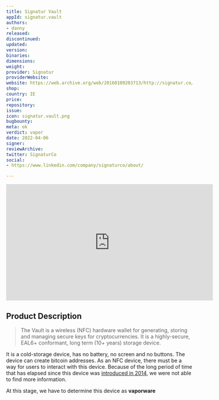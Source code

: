 ```yaml
---
title: Signatur Vault
appId: signatur.vault
authors:
- danny
released: 
discontinued: 
updated: 
version: 
binaries: 
dimensions: 
weight: 
provider: Signatur
providerWebsite: 
website: https://web.archive.org/web/20160109203713/http://signatur.co/
shop: 
country: IE
price: 
repository: 
issue: 
icon: signatur.vault.png
bugbounty: 
meta: ok
verdict: vapor
date: 2022-04-06
signer: 
reviewArchive: 
twitter: SignaturCo
social:
- https://www.linkedin.com/company/signaturco/about/

---
```


<iframe width="560" height="315" src="https://www.youtube.com/embed/8jRKIfgXf3I?start=1300" title="YouTube video player" frameborder="0" allow="accelerometer; autoplay; clipboard-write; encrypted-media; gyroscope; picture-in-picture" allowfullscreen></iframe>

## Product Description 

> The Vault is a wireless (NFC) hardware wallet for generating, storing and managing secure keys for cryptocurrencies. It is a highly-secure, EAL6+ conformant, long term (10+ years) storage device. 

It is a cold-storage device, has no battery, no screen and no buttons. The device can create bitcoin addresses. As an NFC device, there must be a way for users to interact with this device. Because of the long period of time that has elapsed since this device was [introduced in 2014](https://twitter.com/Percival/status/474129522317864960), we were not able to find more information. 

At this stage, we have to determine this device as **vaporware**  